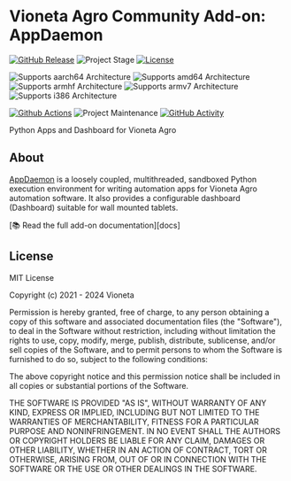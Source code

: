 # Vioneta Agro Community Add-on: AppDaemon

[![GitHub Release][releases-shield]][releases]
![Project Stage][project-stage-shield]
[![License][license-shield]](LICENSE.md)

![Supports aarch64 Architecture][aarch64-shield]
![Supports amd64 Architecture][amd64-shield]
![Supports armhf Architecture][armhf-shield]
![Supports armv7 Architecture][armv7-shield]
![Supports i386 Architecture][i386-shield]

[![Github Actions][github-actions-shield]][github-actions]
![Project Maintenance][maintenance-shield]
[![GitHub Activity][commits-shield]][commits]

Python Apps and Dashboard for Vioneta Agro

## About

[AppDaemon][appdaemon] is a loosely coupled, multithreaded, sandboxed Python
execution environment for writing automation apps for Vioneta Agro
automation software. It also provides a configurable dashboard (Dashboard)
suitable for wall mounted tablets.

[:books: Read the full add-on documentation][docs]

## License

MIT License

Copyright (c) 2021 - 2024 Vioneta

Permission is hereby granted, free of charge, to any person obtaining a copy
of this software and associated documentation files (the "Software"), to deal
in the Software without restriction, including without limitation the rights
to use, copy, modify, merge, publish, distribute, sublicense, and/or sell
copies of the Software, and to permit persons to whom the Software is
furnished to do so, subject to the following conditions:

The above copyright notice and this permission notice shall be included in all
copies or substantial portions of the Software.

THE SOFTWARE IS PROVIDED "AS IS", WITHOUT WARRANTY OF ANY KIND, EXPRESS OR
IMPLIED, INCLUDING BUT NOT LIMITED TO THE WARRANTIES OF MERCHANTABILITY,
FITNESS FOR A PARTICULAR PURPOSE AND NONINFRINGEMENT. IN NO EVENT SHALL THE
AUTHORS OR COPYRIGHT HOLDERS BE LIABLE FOR ANY CLAIM, DAMAGES OR OTHER
LIABILITY, WHETHER IN AN ACTION OF CONTRACT, TORT OR OTHERWISE, ARISING FROM,
OUT OF OR IN CONNECTION WITH THE SOFTWARE OR THE USE OR OTHER DEALINGS IN THE
SOFTWARE.

[aarch64-shield]: https://img.shields.io/badge/aarch64-yes-green.svg
[amd64-shield]: https://img.shields.io/badge/amd64-yes-green.svg
[appdaemon]: https://appdaemon.readthedocs.io
[armhf-shield]: https://img.shields.io/badge/armhf-no-red.svg
[armv7-shield]: https://img.shields.io/badge/armv7-yes-green.svg
[commits-shield]: https://img.shields.io/github/commit-activity/y/Vioneta/addon-appdaemon.svg
[commits]: https://github.com/Vioneta/addon-appdaemon/commits/main
[github-actions-shield]: https://github.com/Vioneta/addon-appdaemon/workflows/CI/badge.svg
[github-actions]: https://github.com/Vioneta/addon-appdaemon/actions
[i386-shield]: https://img.shields.io/badge/i386-no-red.svg
[license-shield]: https://img.shields.io/github/license/Vioneta/addon-appdaemon.svg
[maintenance-shield]: https://img.shields.io/maintenance/yes/2024.svg
[project-stage-shield]: https://img.shields.io/badge/project%20stage-experimental-yellow.svg
[releases-shield]: https://img.shields.io/github/release/Vioneta/addon-appdaemon.svg
[releases]: https://github.com/Vioneta/addon-appdaemon/releases

